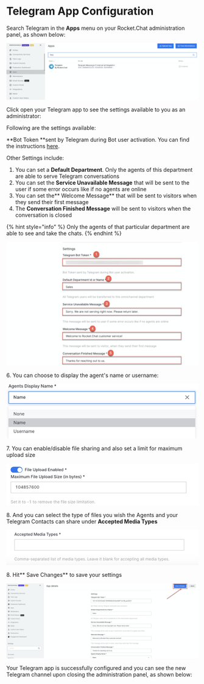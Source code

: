 # Telegram App Configuration

Search Telegram in the **Apps** menu on your Rocket.Chat administration panel, as shown below:

![](<../../../../../.gitbook/assets/image (532).png>)

Click open your Telegram app to see the settings available to you as an administrator:

Following are the settings available:

\*\*Bot Token \*\*sent by Telegram during Bot user activation. You can find the instructions [here](https://core.telegram.org/bots#6-botfather).

Other Settings include:

1. You can set a **Default Department**. Only the agents of this department are able to serve Telegram conversations
2. You can set the **Service Unavailable Message** that will be sent to the user if some error occurs like if no agents are online
3. You can set the\*\* Welcome Message\*\* that will be sent to visitors when they send their first message
4. The **Conversation Finished Message** will be sent to visitors when the conversation is closed

{% hint style="info" %}
Only the agents of that particular department are able to see and take the chats.
{% endhint %}

![](<../../../../../.gitbook/assets/image (533).png>)

6\. You can choose to display the agent's name or username:

![](<../../../../../.gitbook/assets/image (402).png>)

7\. You can enable/disable file sharing and also set a limit for maximum upload size

![](<../../../../../.gitbook/assets/image (403).png>)

8\. And you can select the type of files you wish the Agents and your Telegram Contacts can share under **Accepted Media Types**

![](<../../../../../.gitbook/assets/image (566).png>)

8\. Hit\*\* Save Changes\*\* to save your settings

![](<../../../../../.gitbook/assets/image (535).png>)

Your Telegram app is successfully configured and you can see the new Telegram channel upon closing the administration panel, as shown below:
